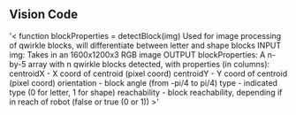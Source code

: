## Vision Code
'<  function blockProperties = detectBlock(img) 
  Used for image processing of qwirkle blocks, will differentiate between letter and shape blocks
      INPUT img: Takes in an 1600x1200x3 RGB image
      OUTPUT blockProperties: A n-by-5 array with n qwirkle blocks detected, with properties (in columns):
                              centroidX - X coord of centroid (pixel coord)
                              centroidY - Y coord of centroid (pixel coord)
                              orientation - block angle (from -pi/4 to pi/4)
                              type - indicated type (0 for letter, 1 for shape)
                              reachability - block reachability, depending if in reach of robot (false or true (0 or 1)) >'

